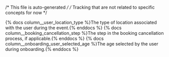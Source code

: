/* This file is auto-generated */
/* Tracking that are not related to specific concepts for now */


{% docs column__user_location_type %}The type of location associated with the user during the event.{% enddocs %}
{% docs column__booking_cancellation_step %}The step in the booking cancellation process, if applicable.{% enddocs %}
{% docs column__onboarding_user_selected_age %}The age selected by the user during onboarding.{% enddocs %}
